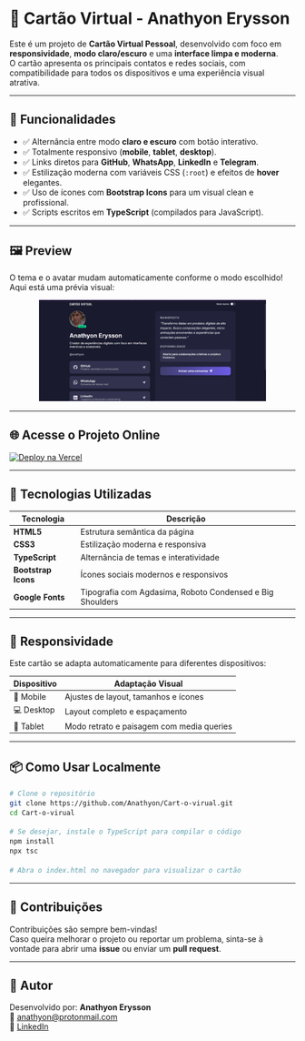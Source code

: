 
# 💼 Cartão Virtual - Anathyon Erysson

Este é um projeto de **Cartão Virtual Pessoal**, desenvolvido com foco em **responsividade**, **modo claro/escuro** e uma **interface limpa e moderna**.  
O cartão apresenta os principais contatos e redes sociais, com compatibilidade para todos os dispositivos e uma experiência visual atrativa.

---

## 📌 Funcionalidades

- ✅ Alternância entre modo **claro e escuro** com botão interativo.
- ✅ Totalmente responsivo (**mobile**, **tablet**, **desktop**).
- ✅ Links diretos para **GitHub**, **WhatsApp**, **LinkedIn** e **Telegram**.
- ✅ Estilização moderna com variáveis CSS (`:root`) e efeitos de **hover** elegantes.
- ✅ Uso de ícones com **Bootstrap Icons** para um visual clean e profissional.
- ✅ Scripts escritos em **TypeScript** (compilados para JavaScript).

---

## 🖼️ Preview

O tema e o avatar mudam automaticamente conforme o modo escolhido!  
Aqui está uma prévia visual:  
<div align="center">
  <img src="/assets/cartao-preview.png" width="400" alt="Cartão Virtual Preview" />
</div>

---

## 🌐 Acesse o Projeto Online

[![Deploy na Vercel](https://vercel.com/button)](https://cart-o-virual.vercel.app/)

---

## 🧪 Tecnologias Utilizadas

| Tecnologia          | Descrição                                |
|---------------------|------------------------------------------|
| **HTML5**           | Estrutura semântica da página            |
| **CSS3**            | Estilização moderna e responsiva         |
| **TypeScript**      | Alternância de temas e interatividade    |
| **Bootstrap Icons** | Ícones sociais modernos e responsivos    |
| **Google Fonts**    | Tipografia com Agdasima, Roboto Condensed e Big Shoulders |

---

## 🔄 Responsividade

Este cartão se adapta automaticamente para diferentes dispositivos:

| Dispositivo | Adaptação Visual |
|-------------|------------------|
| 📱 Mobile   | Ajustes de layout, tamanhos e ícones |
| 💻 Desktop  | Layout completo e espaçamento |
| 📲 Tablet   | Modo retrato e paisagem com media queries |

---

## 📦 Como Usar Localmente

```bash
# Clone o repositório
git clone https://github.com/Anathyon/Cart-o-virual.git
cd Cart-o-virual

# Se desejar, instale o TypeScript para compilar o código
npm install
npx tsc

# Abra o index.html no navegador para visualizar o cartão
```

---

## 🤝 Contribuições

Contribuições são sempre bem-vindas!  
Caso queira melhorar o projeto ou reportar um problema, sinta-se à vontade para abrir uma **issue** ou enviar um **pull request**.

---

## 👤 Autor

Desenvolvido por: **Anathyon Erysson**  
📧 [anathyon@protonmail.com](mailto:anathyon@protonmail.com)  
💼 [LinkedIn](https://www.linkedin.com/in/anathyonerysson/)

